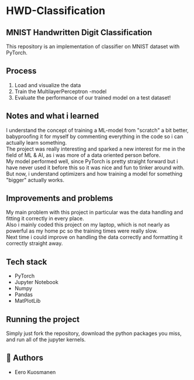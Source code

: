 # HWD-Classification
## MNIST Handwritten Digit Classification  

This repository is an implementation of classifier on MNIST dataset with PyTorch.  

## Process
1. Load and visualize the data  
2. Train the MultilayerPerceptron -model  
3. Evaluate the performance of our trained model on a test dataset!

## Notes and what i learned  
I understand the concept of training a ML-model from "scratch" a bit better, babyproofing it for myself by commenting everything in the code so i can actually learn something.  
The project was really interesting and sparked a new interest for me in the field of ML & AI, as i was more of a data oriented person before.  
My model performed well, since PyTorch is pretty straight forward but i have never used it before this so it was nice and fun to tinker around with.  
But now, i understand optimizers and how training a model for something "bigger" actually works.

## Improvements and problems  
My main problem with this project in particular was the data handling and fitting it correctly in every place.  
Also i mainly coded this project on my laptop, which is not nearly as powerful as my home pc so the training times were really slow.  
Next time i could improve on handling the data correctly and formatting it correctly straight away.

## Tech stack
<ul>
  <li>PyTorch</li>
  <li>Jupyter Notebook</li>
  <li>Numpy</li>
  <li>Pandas</li>
  <li>MatPlotLib</li>
</ul>  

## Running the project
Simply just fork the repository, download the python packages you miss, and run all of the jupyter kernels.
  
## 🔧 Authors  
<ul>
  <li>Eero Kuosmanen</li>
</ul>
